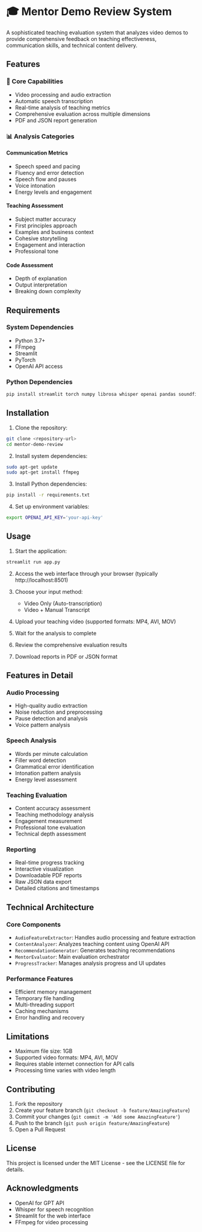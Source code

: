 # 🎓 Mentor Demo Review System

A sophisticated teaching evaluation system that analyzes video demos to provide comprehensive feedback on teaching effectiveness, communication skills, and technical content delivery.

## Features

### 🎯 Core Capabilities
- Video processing and audio extraction
- Automatic speech transcription
- Real-time analysis of teaching metrics
- Comprehensive evaluation across multiple dimensions
- PDF and JSON report generation

### 📊 Analysis Categories

#### Communication Metrics
- Speech speed and pacing
- Fluency and error detection
- Speech flow and pauses
- Voice intonation
- Energy levels and engagement

#### Teaching Assessment
- Subject matter accuracy
- First principles approach
- Examples and business context
- Cohesive storytelling
- Engagement and interaction
- Professional tone

#### Code Assessment
- Depth of explanation
- Output interpretation
- Breaking down complexity

## Requirements

### System Dependencies
- Python 3.7+
- FFmpeg
- Streamlit
- PyTorch
- OpenAI API access

### Python Dependencies
```bash
pip install streamlit torch numpy librosa whisper openai pandas soundfile faster-whisper reportlab
```

## Installation

1. Clone the repository:
```bash
git clone <repository-url>
cd mentor-demo-review
```

2. Install system dependencies:
```bash
sudo apt-get update
sudo apt-get install ffmpeg
```

3. Install Python dependencies:
```bash
pip install -r requirements.txt
```

4. Set up environment variables:
```bash
export OPENAI_API_KEY='your-api-key'
```

## Usage

1. Start the application:
```bash
streamlit run app.py
```

2. Access the web interface through your browser (typically http://localhost:8501)

3. Choose your input method:
   - Video Only (Auto-transcription)
   - Video + Manual Transcript

4. Upload your teaching video (supported formats: MP4, AVI, MOV)

5. Wait for the analysis to complete

6. Review the comprehensive evaluation results

7. Download reports in PDF or JSON format

## Features in Detail

### Audio Processing
- High-quality audio extraction
- Noise reduction and preprocessing
- Pause detection and analysis
- Voice pattern analysis

### Speech Analysis
- Words per minute calculation
- Filler word detection
- Grammatical error identification
- Intonation pattern analysis
- Energy level assessment

### Teaching Evaluation
- Content accuracy assessment
- Teaching methodology analysis
- Engagement measurement
- Professional tone evaluation
- Technical depth assessment

### Reporting
- Real-time progress tracking
- Interactive visualization
- Downloadable PDF reports
- Raw JSON data export
- Detailed citations and timestamps

## Technical Architecture

### Core Components
- `AudioFeatureExtractor`: Handles audio processing and feature extraction
- `ContentAnalyzer`: Analyzes teaching content using OpenAI API
- `RecommendationGenerator`: Generates teaching recommendations
- `MentorEvaluator`: Main evaluation orchestrator
- `ProgressTracker`: Manages analysis progress and UI updates

### Performance Features
- Efficient memory management
- Temporary file handling
- Multi-threading support
- Caching mechanisms
- Error handling and recovery

## Limitations

- Maximum file size: 1GB
- Supported video formats: MP4, AVI, MOV
- Requires stable internet connection for API calls
- Processing time varies with video length

## Contributing

1. Fork the repository
2. Create your feature branch (`git checkout -b feature/AmazingFeature`)
3. Commit your changes (`git commit -m 'Add some AmazingFeature'`)
4. Push to the branch (`git push origin feature/AmazingFeature`)
5. Open a Pull Request

## License

This project is licensed under the MIT License - see the LICENSE file for details.

## Acknowledgments

- OpenAI for GPT API
- Whisper for speech recognition
- Streamlit for the web interface
- FFmpeg for video processing